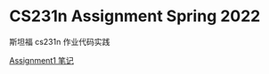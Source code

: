 # CS231n Assignment Spring 2022
斯坦福 cs231n 作业代码实践

[Assignment1 笔记](https://rvl7ycuqub.feishu.cn/docx/doxcnFnrq5wbYSf9koAFhH60lwf)